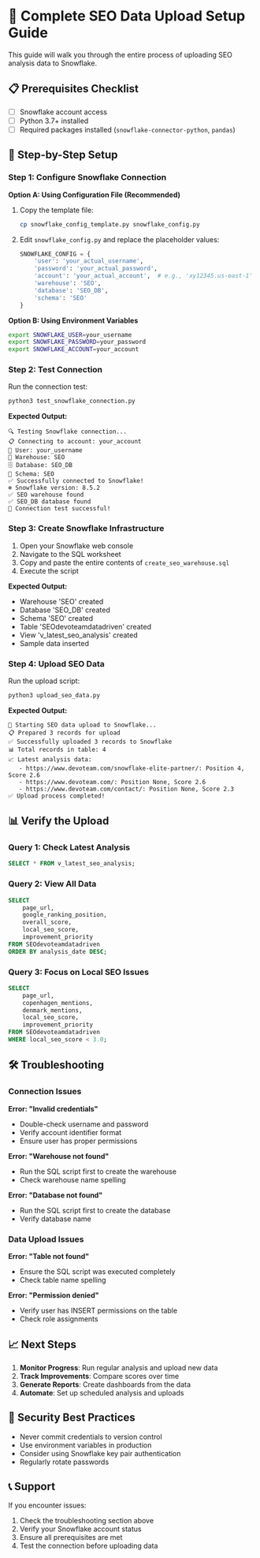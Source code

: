 # 🚀 Complete SEO Data Upload Setup Guide

This guide will walk you through the entire process of uploading SEO analysis data to Snowflake.

## 📋 Prerequisites Checklist

- [ ] Snowflake account access
- [ ] Python 3.7+ installed
- [ ] Required packages installed (`snowflake-connector-python`, `pandas`)

## 🔧 Step-by-Step Setup

### Step 1: Configure Snowflake Connection

**Option A: Using Configuration File (Recommended)**

1. Copy the template file:
   ```bash
   cp snowflake_config_template.py snowflake_config.py
   ```

2. Edit `snowflake_config.py` and replace the placeholder values:
   ```python
   SNOWFLAKE_CONFIG = {
       'user': 'your_actual_username',
       'password': 'your_actual_password',
       'account': 'your_actual_account',  # e.g., 'xy12345.us-east-1'
       'warehouse': 'SEO',
       'database': 'SEO_DB',
       'schema': 'SEO'
   }
   ```

**Option B: Using Environment Variables**

```bash
export SNOWFLAKE_USER=your_username
export SNOWFLAKE_PASSWORD=your_password
export SNOWFLAKE_ACCOUNT=your_account
```

### Step 2: Test Connection

Run the connection test:
```bash
python3 test_snowflake_connection.py
```

**Expected Output:**
```
🔍 Testing Snowflake connection...
📋 Connecting to account: your_account
👤 User: your_username
🏢 Warehouse: SEO
🗄️ Database: SEO_DB
📁 Schema: SEO
✅ Successfully connected to Snowflake!
❄️ Snowflake version: 8.5.2
✅ SEO warehouse found
✅ SEO_DB database found
🎉 Connection test successful!
```

### Step 3: Create Snowflake Infrastructure

1. Open your Snowflake web console
2. Navigate to the SQL worksheet
3. Copy and paste the entire contents of `create_seo_warehouse.sql`
4. Execute the script

**Expected Output:**
- Warehouse 'SEO' created
- Database 'SEO_DB' created
- Schema 'SEO' created
- Table 'SEOdevoteamdatadriven' created
- View 'v_latest_seo_analysis' created
- Sample data inserted

### Step 4: Upload SEO Data

Run the upload script:
```bash
python3 upload_seo_data.py
```

**Expected Output:**
```
🚀 Starting SEO data upload to Snowflake...
📋 Prepared 3 records for upload
✅ Successfully uploaded 3 records to Snowflake
📊 Total records in table: 4
📈 Latest analysis data:
   - https://www.devoteam.com/snowflake-elite-partner/: Position 4, Score 2.6
   - https://www.devoteam.com/: Position None, Score 2.6
   - https://www.devoteam.com/contact/: Position None, Score 2.3
✅ Upload process completed!
```

## 📊 Verify the Upload

### Query 1: Check Latest Analysis
```sql
SELECT * FROM v_latest_seo_analysis;
```

### Query 2: View All Data
```sql
SELECT 
    page_url,
    google_ranking_position,
    overall_score,
    local_seo_score,
    improvement_priority
FROM SEOdevoteamdatadriven
ORDER BY analysis_date DESC;
```

### Query 3: Focus on Local SEO Issues
```sql
SELECT 
    page_url,
    copenhagen_mentions,
    denmark_mentions,
    local_seo_score,
    improvement_priority
FROM SEOdevoteamdatadriven
WHERE local_seo_score < 3.0;
```

## 🛠️ Troubleshooting

### Connection Issues

**Error: "Invalid credentials"**
- Double-check username and password
- Verify account identifier format
- Ensure user has proper permissions

**Error: "Warehouse not found"**
- Run the SQL script first to create the warehouse
- Check warehouse name spelling

**Error: "Database not found"**
- Run the SQL script first to create the database
- Verify database name

### Data Upload Issues

**Error: "Table not found"**
- Ensure the SQL script was executed completely
- Check table name spelling

**Error: "Permission denied"**
- Verify user has INSERT permissions on the table
- Check role assignments

## 📈 Next Steps

1. **Monitor Progress**: Run regular analysis and upload new data
2. **Track Improvements**: Compare scores over time
3. **Generate Reports**: Create dashboards from the data
4. **Automate**: Set up scheduled analysis and uploads

## 🔐 Security Best Practices

- Never commit credentials to version control
- Use environment variables in production
- Consider using Snowflake key pair authentication
- Regularly rotate passwords

## 📞 Support

If you encounter issues:
1. Check the troubleshooting section above
2. Verify your Snowflake account status
3. Ensure all prerequisites are met
4. Test the connection before uploading data
